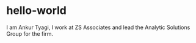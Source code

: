# hello-world
I am Ankur Tyagi, I work at ZS Associates and lead the Analytic Solutions Group for the firm.
